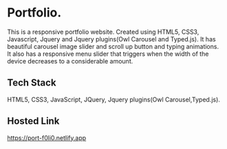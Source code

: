 # Portfolio.
This is a responsive portfolio website. Created using HTML5, CSS3, Javascript, Jquery and Jquery plugins(Owl Carousel and Typed.js).
It has beautiful carousel image slider and scroll up button and typing animations.
It also has a responsive menu slider that triggers when the width of the device decreases to a considerable amount.
## Tech Stack
HTML5, CSS3, JavaScript, JQuery, Jquery plugins(Owl Carousel,Typed.js).
## Hosted Link
https://port-f0li0.netlify.app
